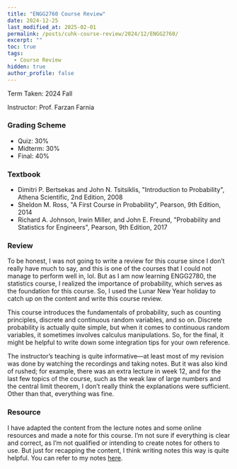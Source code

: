 ```yaml
---
title: "ENGG2760 Course Review"
date: 2024-12-25
last_modified_at: 2025-02-01
permalink: /posts/cuhk-course-review/2024/12/ENGG2760/
excerpt: ""
toc: true
tags:
  - Course Review
hidden: true
author_profile: false
---
```


Term Taken: 2024 Fall

Instructor: Prof. Farzan Farnia

### Grading Scheme
* Quiz: 30%
* Midterm: 30%
* Final: 40%

### Textbook
* Dimitri P. Bertsekas and John N. Tsitsiklis, "Introduction to Probability", Athena Scientific, 2nd Edition, 2008
* Sheldon M. Ross, "A First Course in Probability", Pearson, 9th Edition, 2014
* Richard A. Johnson, Irwin Miller, and John E. Freund, "Probability and Statistics for Engineers", Pearson, 9th Edition, 2017

### Review
To be honest, I was not going to write a review for this course since I don’t really have much to say, and this is one of the courses that I could not manage to perform well in, lol. But as I am now learning ENGG2780, the statistics course, I realized the importance of probability, which serves as the foundation for this course. So, I used the Lunar New Year holiday to catch up on the content and write this course review.  

This course introduces the fundamentals of probability, such as counting principles, discrete and continuous random variables, and so on. Discrete probability is actually quite simple, but when it comes to continuous random variables, it sometimes involves calculus manipulations. So, for the final, it might be helpful to write down some integration tips for your own reference.  

The instructor’s teaching is quite informative—at least most of my revision was done by watching the recordings and taking notes. But it was also kind of rushed; for example, there was an extra lecture in week 12, and for the last few topics of the course, such as the weak law of large numbers and the central limit theorem, I don’t really think the explanations were sufficient. Other than that, everything was fine.

### Resource
I have adapted the content from the lecture notes and some online resources and made a note for this course. I’m not sure if everything is clear and correct, as I’m not qualified or intending to create notes for others to use. But just for recapping the content, I think writing notes this way is quite helpful. You can refer to my notes <a href="https://ryanc.wtf/files/ENGG2760.pdf" target="_blank">here</a>.